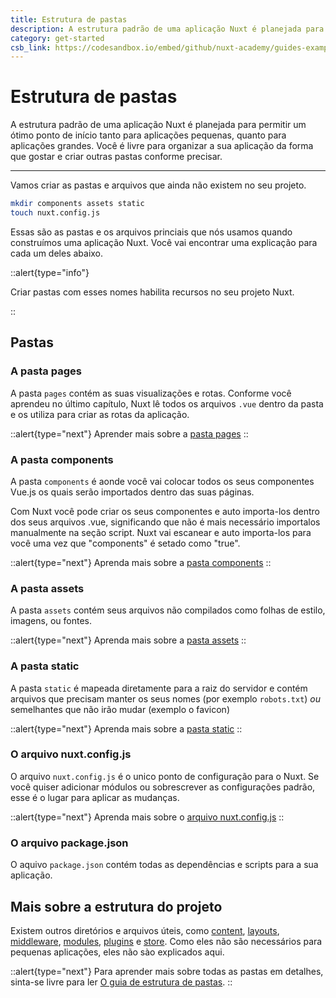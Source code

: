 ```yaml
---
title: Estrutura de pastas
description: A estrutura padrão de uma aplicação Nuxt é planejada para permitir um ótimo ponto de início tanto para aplicações pequenas, quanto para aplicações grandes. Você é livre para organizar a sua aplicação da forma que gostar e criar outras pastas conforme precisar.
category: get-started
csb_link: https://codesandbox.io/embed/github/nuxt-academy/guides-examples/tree/master/01_get_started/03_directory_structure?fontsize=14&hidenavigation=1&theme=dark
---
```


# Estrutura de pastas

A estrutura padrão de uma aplicação Nuxt é planejada para permitir um ótimo ponto de início tanto para aplicações pequenas, quanto para aplicações grandes.
Você é livre para organizar a sua aplicação da forma que gostar e criar outras pastas conforme precisar.

---

Vamos criar as pastas e arquivos que ainda não existem no seu projeto.

```bash
mkdir components assets static
touch nuxt.config.js
```

Essas são as pastas e os arquivos princiais que nós usamos quando construímos uma aplicação Nuxt. Você vai encontrar uma explicação para cada um deles abaixo.

::alert{type="info"}

Criar pastas com esses nomes habilita recursos no seu projeto Nuxt.

::

## Pastas

### A pasta pages

A pasta `pages` contém as suas visualizações e rotas.
Conforme você aprendeu no último capítulo, Nuxt lê todos os arquivos `.vue` dentro da pasta e os utiliza para criar as rotas da aplicação.

::alert{type="next"}
Aprender mais sobre a [pasta pages](/docs/directory-structure/pages)
::

### A pasta components

A pasta `components` é aonde você vai colocar todos os seus componentes Vue.js os quais serão importados dentro das suas páginas.

Com Nuxt você pode criar os seus componentes e auto importa-los
dentro dos seus arquivos .vue, significando que não é mais necessário importalos manualmente na seção script.
Nuxt vai escanear e auto importa-los para você uma vez que "components" é setado como "true".

::alert{type="next"}
Aprenda mais sobre a [pasta components](/docs/directory-structure/components)
::

### A pasta assets

A pasta `assets` contém seus arquivos não compilados como folhas de estilo, imagens, ou fontes.

::alert{type="next"}
Aprenda mais sobre a [pasta assets](/docs/directory-structure/assets)
::

### A pasta static

A pasta `static` é mapeada diretamente para a raiz do servidor e contém arquivos que precisam manter os seus nomes (por exemplo `robots.txt`) _ou_ semelhantes que não irão mudar (exemplo o favicon)

::alert{type="next"}
Aprenda mais sobre a [pasta static](/docs/directory-structure/static)
::

### O arquivo nuxt.config.js

O arquivo `nuxt.config.js` é o unico ponto de configuração para o Nuxt. Se você quiser adicionar módulos ou sobrescrever as configurações padrão, esse é o lugar para aplicar as mudanças.

::alert{type="next"}
Aprenda mais sobre o [arquivo nuxt.config.js](/docs/directory-structure/nuxt-config)
::

### O arquivo package.json

O aquivo `package.json` contém todas as dependências e scripts para a sua aplicação.

## Mais sobre a estrutura do projeto

Existem outros diretórios e arquivos úteis, como [content](/docs/directory-structure/content), [layouts](/docs/directory-structure/layouts), [middleware](/docs/directory-structure/middleware), [modules](/docs/directory-structure/modules), [plugins](/docs/directory-structure/plugins) e [store](/docs/directory-structure/store). Como eles não são necessários para pequenas aplicações, eles não sào explicados aqui.

::alert{type="next"}
Para aprender mais sobre todas as pastas em detalhes, sinta-se livre para ler [O guia de estrutura de pastas](/docs/directory-structure/nuxt).
::
